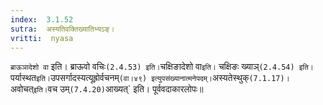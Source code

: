 ```yaml
---
index:  3.1.52
sutra:  अस्यतिवक्तिख्यातिभ्यऽङ्।
vritti:  nyasa
---
```


`ब्राऊञादेशो वा` इति। ब्राऊवो वचिः` (2.4.53) इति। `चक्षिङादेशो वा` इति। `	चक्षिङः ख्याञ्` (2.4.54) इति। `पर्यास्थत` इति। `उपसर्गादस्यत्यूह्रोर्वचनम्` (वा।४९) इत्युपसंख्यानात्मनेपदम्। `अस्यतेस्थुक्` (7.1.17)। `अवोचत्` इति। `वच उम्` (7.4.20) `आख्यत्` इति। पूर्ववदाकारलोपः॥
